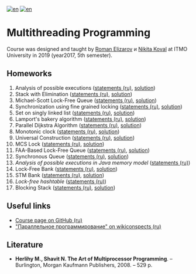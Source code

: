 [![en](https://img.shields.io/badge/lang-en-red.svg)](README.md) [![en](https://img.shields.io/badge/lang-ru-blue.svg)](README.ru.md)

# Multithreading Programming

Course was designed and taught by [Roman Elizarov](https://github.com/elizarov) и [Nikita Koval](https://github.com/ndkoval) at ITMO University in 2019 (year2017, 5th semester).

## Homeworks

1. Analysis of possible executions ([statements (ru)](https://github.com/ITMO-MPP/possible-executions-analysis), [solution](hw01-possible-executions-analysis))
2. Stack with Elimination ([statements (ru)](https://github.com/ITMO-MPP/stack-elimination), [solution](hw02-stack-elimination))
3. Michael-Scott Lock-Free Queue ([statements (ru)](https://github.com/ITMO-MPP/msqueue), [solution](hw03-msqueue))
4. Synchronization using fine grained locking ([statements (ru)](https://github.com/ITMO-MPP/fine-grained-bank), [solution](hw04-fine-grained-bank))
5. Set on singly linked list ([statements (ru)](https://github.com/ITMO-MPP/linked-list-set), [solution](hw05-linked-list-set))
6. Lamport's bakery algorithm ([statements (ru)](https://github.com/ITMO-MPP/lamport-lock-fail), [solution](hw06-lamport-lock-fail))
7. Parallel Dijkstra Algorithm ([statements (ru)](https://github.com/ITMO-MPP/dijkstra), [solution](hw07-dijkstra))
8. Monotonic clock ([statements (ru)](https://github.com/ITMO-MPP/monotonic-clock), [solution](hw08-monotonic-clock))
9. Universal Construction ([statements (ru)](https://github.com/ITMO-MPP/universal-construction), [solution](hw09-universal-construction))
10. MCS Lock ([statements (ru)](https://github.com/ITMO-MPP/mcs-lock), [solution](hw10-mcs-lock))
11. FAA-Based Lock-Free Queue ([statements (ru)](https://github.com/ITMO-MPP/faa-queue), [solution](hw11-faa-queue))
12. Synchronous Queue ([statements (ru)](https://github.com/ITMO-MPP/synchronous-queue), [solution](hw12-synchronous-queue))
13. _Analysis of possible executions in Java memory model_ ([statements (ru)](https://github.com/ITMO-MPP/jmm-executions-analysis))
14. Lock-Free Bank ([statements (ru)](https://github.com/ITMO-MPP/lock-free-bank), [solution](hw14-lock-free-bank))
15. STM Bank ([statements (ru)](https://github.com/ITMO-MPP/stm-bank), [solution](hw15-stm-bank))
16. _Lock-free hashtable_ ([statements (ru)](https://github.com/ITMO-MPP/hash-table))
17. Blocking Stack ([statements (ru)](https://github.com/ITMO-MPP/stm-bank), [solution](hw17-blocking-stack))

## Useful links

* [Course page on GitHub (ru)](https://github.com/orgs/ITMO-MPP)
* ["Параллельное программирование" on wikiconspects (ru)](https://neerc.ifmo.ru/wiki/index.php?title=%D0%9F%D0%B0%D1%80%D0%B0%D0%BB%D0%BB%D0%B5%D0%BB%D1%8C%D0%BD%D0%BE%D0%B5_%D0%BF%D1%80%D0%BE%D0%B3%D1%80%D0%B0%D0%BC%D0%BC%D0%B8%D1%80%D0%BE%D0%B2%D0%B0%D0%BD%D0%B8%D0%B5)

## Literature

* **Herlihy M., Shavit N. The Art of Multiprocessor Programming**. – Burlington, Morgan Kaufmann Publishers, 2008. – 529 p.
